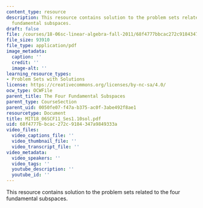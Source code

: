 ```yaml
---
content_type: resource
description: This resource contains solution to the problem sets related to the four
  fundamental subspaces.
draft: false
file: /courses/18-06sc-linear-algebra-fall-2011/68f4777bbcac272c9184347a9849333a_MIT18_06SCF11_Ses1.10sol.pdf
file_size: 93910
file_type: application/pdf
image_metadata:
  caption: ''
  credit: ''
  image-alt: ''
learning_resource_types:
- Problem Sets with Solutions
license: https://creativecommons.org/licenses/by-nc-sa/4.0/
ocw_type: OCWFile
parent_title: The Four Fundamental Subspaces
parent_type: CourseSection
parent_uid: 0050fe07-f47a-b375-ac0f-3abe492f8ae1
resourcetype: Document
title: MIT18_06SCF11_Ses1.10sol.pdf
uid: 68f4777b-bcac-272c-9184-347a9849333a
video_files:
  video_captions_file: ''
  video_thumbnail_file: ''
  video_transcript_file: ''
video_metadata:
  video_speakers: ''
  video_tags: ''
  youtube_description: ''
  youtube_id: ''
---
```

This resource contains solution to the problem sets related to the four fundamental subspaces.